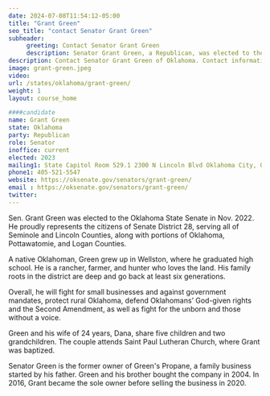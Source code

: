```yaml
---
date: 2024-07-08T11:54:12-05:00
title: "Grant Green"
seo_title: "contact Senator Grant Green"
subheader:
     greeting: Contact Senator Grant Green
     description: Senator Grant Green, a Republican, was elected to the Oklahoma State Senate in November 2022. He proudly represents the citizens of Senate District 28, which encompasses Seminole and Lincoln Counties, along with portions of Oklahoma, Pottawatomie, and Logan Counties.
description: Contact Senator Grant Green of Oklahoma. Contact information for Grant Green includes email address, phone number, and mailing address.
image: grant-green.jpeg
video:
url: /states/oklahoma/grant-green/
weight: 1
layout: course_home

####candidate
name: Grant Green
state: Oklahoma
party: Republican
role: Senator
inoffice: current
elected: 2023
mailing1: State Capitol Room 529.1 2300 N Lincoln Blvd Oklahoma City, OK 73105
phone1: 405-521-5547
website: https://oksenate.gov/senators/grant-green/
email : https://oksenate.gov/senators/grant-green/
twitter:
---
```

Sen. Grant Green was elected to the Oklahoma State Senate in Nov. 2022. He proudly represents the citizens of Senate District 28, serving all of Seminole and Lincoln Counties, along with portions of Oklahoma, Pottawatomie, and Logan Counties.

A native Oklahoman, Green grew up in Wellston, where he graduated high school. He is a rancher, farmer, and hunter who loves the land. His family roots in the district are deep and go back at least six generations.

Overall, he will fight for small businesses and against government mandates, protect rural Oklahoma, defend Oklahomans’ God-given rights and the Second Amendment, as well as fight for the unborn and those without a voice.

Green and his wife of 24 years, Dana, share five children and two grandchildren. The couple attends Saint Paul Lutheran Church, where Grant was baptized.

Senator Green is the former owner of Green's Propane, a family business started by his father. Green and his brother bought the company in 2004. In 2016, Grant became the sole owner before selling the business in 2020.
